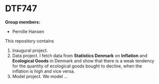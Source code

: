 # DTF747

**Group members:**
- Pernille Hansen

This repository contains  
1. Inaugural project. 
2. Data project. I fetch data from **Statistics Denmark** on **Inflation** and **Ecological Goods** in Denmark and show that there is a weak tendency for the quantity of ecological goods bought to decline, when the inflation is high and vice versa.
3. Model project. We model ...
